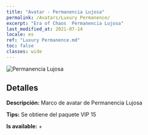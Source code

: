 ```yaml
---
title: "Avatar - Permanencia Lujosa"
permalink: /Avatars/Luxury Permanence/
excerpt: "Era of Chaos  Permanencia Lujosa"
last_modified_at: 2021-07-14
locale: es
ref: "Luxury Permanence.md"
toc: false
classes: wide
---
```

 ![Permanencia Lujosa](/images/a/avatarFrame_80.png)

## Detalles

 **Descripción:** Marco de avatar de Permanencia Lujosa 

 **Tips:** Se obtiene del paquete VIP 15 

 **Is available:**  + 

